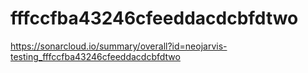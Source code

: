 # fffccfba43246cfeeddacdcbfdtwo
https://sonarcloud.io/summary/overall?id=neojarvis-testing_fffccfba43246cfeeddacdcbfdtwo
